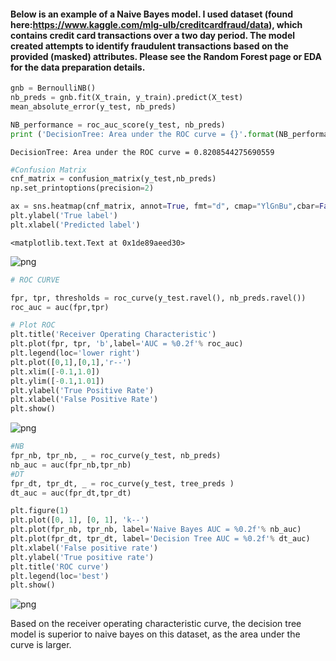 
#### Below is an example of a Naive Bayes model. I used dataset (found here:https://www.kaggle.com/mlg-ulb/creditcardfraud/data), which contains credit card transactions over a two day period. The model created attempts to identify fraudulent transactions based on the provided (masked) attributes. Please see the Random Forest page or EDA for the data preparation details.


```python
gnb = BernoulliNB()
nb_preds = gnb.fit(X_train, y_train).predict(X_test)
mean_absolute_error(y_test, nb_preds)

NB_performance = roc_auc_score(y_test, nb_preds)
print ('DecisionTree: Area under the ROC curve = {}'.format(NB_performance))
```

    DecisionTree: Area under the ROC curve = 0.8208544275690559
    


```python
#Confusion Matrix
cnf_matrix = confusion_matrix(y_test,nb_preds)
np.set_printoptions(precision=2)

ax = sns.heatmap(cnf_matrix, annot=True, fmt="d", cmap="YlGnBu",cbar=False)
plt.ylabel('True label')
plt.xlabel('Predicted label')
```




    <matplotlib.text.Text at 0x1de89aeed30>




![png](Naive_Bayes_files/Naive_Bayes_2_1.png)



```python
# ROC CURVE

fpr, tpr, thresholds = roc_curve(y_test.ravel(), nb_preds.ravel())
roc_auc = auc(fpr,tpr)

# Plot ROC
plt.title('Receiver Operating Characteristic')
plt.plot(fpr, tpr, 'b',label='AUC = %0.2f'% roc_auc)
plt.legend(loc='lower right')
plt.plot([0,1],[0,1],'r--')
plt.xlim([-0.1,1.0])
plt.ylim([-0.1,1.01])
plt.ylabel('True Positive Rate')
plt.xlabel('False Positive Rate')
plt.show()
```


![png](Naive_Bayes_files/Naive_Bayes_3_0.png)



```python
#NB
fpr_nb, tpr_nb, _ = roc_curve(y_test, nb_preds)
nb_auc = auc(fpr_nb,tpr_nb)
#DT
fpr_dt, tpr_dt, _ = roc_curve(y_test, tree_preds )
dt_auc = auc(fpr_dt,tpr_dt)

plt.figure(1)
plt.plot([0, 1], [0, 1], 'k--')
plt.plot(fpr_nb, tpr_nb, label='Naive Bayes AUC = %0.2f'% nb_auc)
plt.plot(fpr_dt, tpr_dt, label='Decision Tree AUC = %0.2f'% dt_auc)
plt.xlabel('False positive rate')
plt.ylabel('True positive rate')
plt.title('ROC curve')
plt.legend(loc='best')
plt.show()
```


![png](Naive_Bayes_files/Naive_Bayes_4_0.png)


Based on the receiver operating characteristic curve, the decision tree model is superior to naive bayes on this dataset, as the area under the curve is larger. 


```python

```
